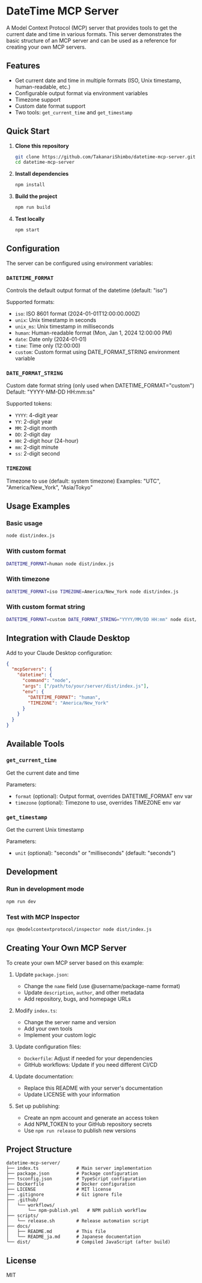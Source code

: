 # DateTime MCP Server

A Model Context Protocol (MCP) server that provides tools to get the current date and time in various formats. This server demonstrates the basic structure of an MCP server and can be used as a reference for creating your own MCP servers.

## Features

- Get current date and time in multiple formats (ISO, Unix timestamp, human-readable, etc.)
- Configurable output format via environment variables
- Timezone support
- Custom date format support
- Two tools: `get_current_time` and `get_timestamp`

## Quick Start

1. **Clone this repository**

   ```bash
   git clone https://github.com/TakanariShimbo/datetime-mcp-server.git
   cd datetime-mcp-server
   ```

2. **Install dependencies**

   ```bash
   npm install
   ```

3. **Build the project**

   ```bash
   npm run build
   ```

4. **Test locally**
   ```bash
   npm start
   ```

## Configuration

The server can be configured using environment variables:

### `DATETIME_FORMAT`

Controls the default output format of the datetime (default: "iso")

Supported formats:

- `iso`: ISO 8601 format (2024-01-01T12:00:00.000Z)
- `unix`: Unix timestamp in seconds
- `unix_ms`: Unix timestamp in milliseconds
- `human`: Human-readable format (Mon, Jan 1, 2024 12:00:00 PM)
- `date`: Date only (2024-01-01)
- `time`: Time only (12:00:00)
- `custom`: Custom format using DATE_FORMAT_STRING environment variable

### `DATE_FORMAT_STRING`

Custom date format string (only used when DATETIME_FORMAT="custom")
Default: "YYYY-MM-DD HH:mm:ss"

Supported tokens:

- `YYYY`: 4-digit year
- `YY`: 2-digit year
- `MM`: 2-digit month
- `DD`: 2-digit day
- `HH`: 2-digit hour (24-hour)
- `mm`: 2-digit minute
- `ss`: 2-digit second

### `TIMEZONE`

Timezone to use (default: system timezone)
Examples: "UTC", "America/New_York", "Asia/Tokyo"

## Usage Examples

### Basic usage

```bash
node dist/index.js
```

### With custom format

```bash
DATETIME_FORMAT=human node dist/index.js
```

### With timezone

```bash
DATETIME_FORMAT=iso TIMEZONE=America/New_York node dist/index.js
```

### With custom format string

```bash
DATETIME_FORMAT=custom DATE_FORMAT_STRING="YYYY/MM/DD HH:mm" node dist/index.js
```

## Integration with Claude Desktop

Add to your Claude Desktop configuration:

```json
{
  "mcpServers": {
    "datetime": {
      "command": "node",
      "args": ["/path/to/your/server/dist/index.js"],
      "env": {
        "DATETIME_FORMAT": "human",
        "TIMEZONE": "America/New_York"
      }
    }
  }
}
```

## Available Tools

### `get_current_time`

Get the current date and time

Parameters:

- `format` (optional): Output format, overrides DATETIME_FORMAT env var
- `timezone` (optional): Timezone to use, overrides TIMEZONE env var

### `get_timestamp`

Get the current Unix timestamp

Parameters:

- `unit` (optional): "seconds" or "milliseconds" (default: "seconds")

## Development

### Run in development mode

```bash
npm run dev
```

### Test with MCP Inspector

```bash
npx @modelcontextprotocol/inspector node dist/index.js
```

## Creating Your Own MCP Server

To create your own MCP server based on this example:

1. Update `package.json`:

   - Change the `name` field (use @username/package-name format)
   - Update `description`, `author`, and other metadata
   - Add repository, bugs, and homepage URLs

2. Modify `index.ts`:

   - Change the server name and version
   - Add your own tools
   - Implement your custom logic

3. Update configuration files:
   - `Dockerfile`: Adjust if needed for your dependencies
   - GitHub workflows: Update if you need different CI/CD

4. Update documentation:
   - Replace this README with your server's documentation
   - Update LICENSE with your information

5. Set up publishing:
   - Create an npm account and generate an access token
   - Add NPM_TOKEN to your GitHub repository secrets
   - Use `npm run release` to publish new versions

## Project Structure

```
datetime-mcp-server/
├── index.ts              # Main server implementation
├── package.json          # Package configuration
├── tsconfig.json         # TypeScript configuration
├── Dockerfile            # Docker configuration
├── LICENSE               # MIT license
├── .gitignore            # Git ignore file
├── .github/
│   └── workflows/
│       └── npm-publish.yml   # NPM publish workflow
├── scripts/
│   └── release.sh        # Release automation script
├── docs/
│   ├── README.md         # This file
│   └── README_ja.md      # Japanese documentation
└── dist/                 # Compiled JavaScript (after build)
```

## License

MIT
